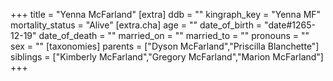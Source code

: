 +++
title = "Yenna McFarland"
[extra]
ddb = ""
kingraph_key = "Yenna MF"
mortality_status = "Alive"
[extra.cha]
age = ""
date_of_birth = "date#1265-12-19"
date_of_death = ""
married_on = ""
married_to = ""
pronouns = ""
sex = ""
[taxonomies]
parents = ["Dyson McFarland","Priscilla Blanchette"]
siblings = ["Kimberly McFarland","Gregory McFarland","Marion McFarland"]
+++

